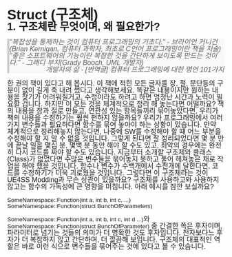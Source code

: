 <div style="min-height: 1em; margin: 0; padding: 0; font-family: Helvetica, Arial, sans-serif; font-size: 16px; line-height: 1.0;"><div style="min-height: 1em; margin: 0; padding: 0; font-family: Helvetica, Arial, sans-serif; font-size: 16px; line-height: 1.0;"><div style="min-height: 1em; margin: 0; padding: 0; font-family: Helvetica, Arial, sans-serif; font-size: 16px; line-height: 1.0;"><h1 style="min-height: 1em; margin: 0; padding: 0; font-family: Helvetica, Arial, sans-serif; line-height: 1.0;">Struct (구조체)</h1><h2 style="min-height: 1em; margin: 0; padding: 0; font-family: Helvetica, Arial, sans-serif; line-height: 1.0;">1. 구조체란 무엇이며, 왜 필요한가?</h2><div style="min-height: 1em; margin: 0; padding: 0; font-family: Helvetica, Arial, sans-serif; font-size: 16px; line-height: 1.0;">​</div><div style="min-height: 1em; margin: 0; padding: 0; font-family: Helvetica, Arial, sans-serif; font-size: 16px; line-height: 1.0;"><blockquote style="font-family: Helvetica, Arial, sans-serif; line-height: 1.0; margin: 0; padding: 0; border-left: 5px solid #ccc; background-color: #f8f8f8; position: relative; z-index: 1; min-height: 1em;"><div style="min-height: 1em; margin: 0; padding: 0; font-family: Helvetica, Arial, sans-serif; font-size: 16px; line-height: 1.0;"><em style="min-height: 1em; margin: 0; padding: 0; font-family: Helvetica, Arial, sans-serif; line-height: 1.0;">"복잡성을 통제하는 것이 컴퓨터 프로그래밍의 기초다." - 브라이언 커니건(Brian Kernigan, 컴퓨터 과학자, 최초로 C언어 프로그래밍이란 책을 저술)<br style="min-height: 1em; margin: 0; padding: 0; font-family: Helvetica, Arial, sans-serif; line-height: 1.0;"></em><div style="min-height: 1em; margin: 0; padding: 0; font-family: Helvetica, Arial, sans-serif; font-size: 16px; line-height: 1.0;"><em style="min-height: 1em; margin: 0; padding: 0; font-family: Helvetica, Arial, sans-serif; line-height: 1.0;">"좋은 소프트웨어의 기능이란 복잡한 것을 간단하게 보이도록 만드는 것이다." - 그래디 부치(Grady Booch, UML 개발자)</em></div></div><div style="min-height: 1em; margin: 0; padding: 0; font-family: Helvetica, Arial, sans-serif; font-size: 16px; line-height: 1.0; text-align: right;"><em style="min-height: 1em; margin: 0; padding: 0; font-family: Helvetica, Arial, sans-serif; line-height: 1.0;">개발자의 삶 - [번역글] 컴퓨터 프로그래밍에 대한 명언 101가지</em></div></blockquote><div style="min-height: 1em; margin: 0; padding: 0; font-family: Helvetica, Arial, sans-serif; font-size: 16px; line-height: 1.0;">​</div><div style="min-height: 1em; margin: 0; padding: 0; font-family: Helvetica, Arial, sans-serif; font-size: 16px; line-height: 1.0;">한 권의 책이 있다고 해 봅시다. 이 책에 적힌 모든 글자를 장, 절, 문단등의 구분이 없이 길게 죽 내려 썼다고 생각해보세요. 똑같은 내용이지만 원하는 내용을 찾기가 어려워질거고, 수정이라도 하려고 하면 엄청난 시간과 노력이 필요할 겁니다. 하지만 이 모든 것을 체계적으로 정리 해 놓는다면 어떨까요? 책의 내용을 장과 절로 만들고, 연관성 있는 항목들끼리 묶어놓았다면, 우리가 책의 내용을 수정하기는 훨씬 편하지 않을까요? 우리가 프로그래밍에서 여러가지 변수들과 필요하다면 함수를 묶어 놓아야 하는 상황이 있습니다. 만약 체계적으로 정리해놓지 않는다면, 나중에 SW를 수정해야 할 떄 어느 부분을 수정해야 할 지 알 수 없을 것입니다. 그렇게 된다면 잘 정리되었다면 몇 분 만에 끝날 일을 몇십 분, 몇백 분 동안 해야 할 수도 있고, 최악의 경우에는 완전히 다시 코드를 짜야 할 수도 있습니다. 지금부터 소개할 구조체와 클래스(Class)가 없었다면 수많은 변수들을 묶어놓지 못하고 풀어 헤쳐놓은 채로 작업을 해야 했을 것입니다. 함수나 변수가 수백개에서 수천개에 달한다면, 코드를 수정하기가 더욱 괴로웠을 것입니다. 그렇다면 이 구조체라는 것이 UE4SS Modding과 무슨 상관이 있을까요? 구조체를 사용하고와 사용하지 않고는 함수의 가독성에 큰 영향을 미칩니다. 아래 예시를 잠깐 보실까요?</div><div style="min-height: 1em; margin: 0; padding: 0; font-family: Helvetica, Arial, sans-serif; font-size: 16px; line-height: 1.0;">&#8203;</div><div style="min-height: 1em; margin: 0; padding: 0; font-family: Helvetica, Arial, sans-serif; font-size: 16px; line-height: 1.0;"><pre class="language-cpp" style="min-height: 1em; margin: 0; padding: 0; font-family: Helvetica, Arial, sans-serif; line-height: 1.0;"><code style="min-height: 1em; margin: 0; padding: 0; font-family: Helvetica, Arial, sans-serif; line-height: 1.0;">SomeNamespace::Function(int a, int b, int c, ...)
SomeNamespace::Function(struct BunchOfParameters)</code></pre><div style="min-height: 1em; margin: 0; padding: 0; font-family: Helvetica, Arial, sans-serif; font-size: 16px; line-height: 1.0;">&#8203;</div></div><div style="min-height: 1em; margin: 0; padding: 0; font-family: Helvetica, Arial, sans-serif; font-size: 16px; line-height: 1.0;"><code style="min-height: 1em; margin: 0; padding: 0; font-family: Helvetica, Arial, sans-serif; line-height: 1.0;">&#8203;</code><code style="min-height: 1em; margin: 0; padding: 0; font-family: Helvetica, Arial, sans-serif; line-height: 1.0;">SomeNamespace::Function(int a, int b, int c, int d ...)</code>와 <code style="min-height: 1em; margin: 0; padding: 0; font-family: Helvetica, Arial, sans-serif; line-height: 1.0;">SomeNamespace::Function(struct BunchOfParameter)</code> 중 간결한 쪽은 후자이며, 파라미터로 넘기는 것들의 의미가 더 명확한 것도 후자입니다. 전자보다느 후자가 더 복잡하지 않고 간단하며, 더 깔끔해 보입니다. 구조체의 대표적인 역할은 바로 이런 식으로 변수들을 묶어주는 것에 있다고 볼 수 있습니다.</div></div></div></div></div>
